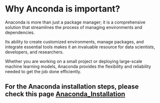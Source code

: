# Why Anconda is important?
Anaconda is more than just a package manager; it is a comprehensive solution that streamlines the process of managing environments and dependencies. 

Its ability to create customized environments, manage packages, and integrate essential tools makes it an invaluable resource for data scientists, developers, and researchers. 

Whether you are working on a small project or deploying large-scale machine learning models, Anaconda provides the flexibility and reliability needed to get the job done efficiently.

## For the Anaconda installation steps, please check this page [Anaconda_Installation](https://github.com/PoojaSolanki2017/Anaconda/blob/main/Anaconda_Installation)



